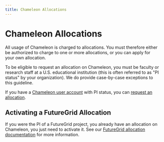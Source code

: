 ```yaml
---
title: Chameleon Allocations
---
```


# Chameleon Allocations

All usage of Chameleon is charged to allocations. You must therefore either be authorized to charge to one
or more allocations, or you can apply for your own allocation.

To be eligible to request an allocation on Chameleon, you must be faculty or research staff at a
U.S. educational institution (this is often referred to as "PI status" by your organization). We do provide
case-by-case exceptions to this guideline.

If you have a [Chameleon user account](../accounts) with PI status, you can [request an
allocation](/allocation/request/).

## Activating a FutureGrid Allocation

If you were the PI of a FutureGrid project, you already have an allocation on Chameleon, you just
need to activate it. See our [FutureGrid allocation documentation](../futuregrid/allocations) for more
information.
